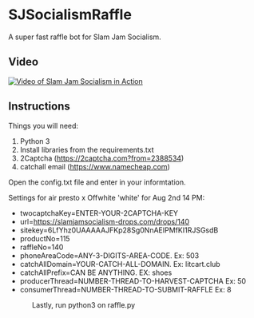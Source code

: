 #  SJSocialismRaffle

A super fast raffle bot for Slam Jam Socialism.

## Video

[![Video of Slam Jam Socialism in Action](https://img.youtube.com/vi/YOUTUBE_VIDEO_ID_HERE/0.jpg)](https://www.youtube.com/watch?v=mEmr1IhLQj4)


## Instructions

Things you will need:
1. Python 3
2. Install libraries from the requirements.txt
3. 2Captcha (https://2captcha.com?from=2388534)
4. catchall email (https://www.namecheap.com)

Open the config.txt file and enter in your informtation.<p/>

  Settings for air presto x Offwhite 'white' for Aug 2nd 14 PM:<p>
	<ul>
	<li>twocaptchaKey=ENTER-YOUR-2CAPTCHA-KEY</li>
	<li>url=https://slamjamsocialism-drops.com/drops/140</li>
	<li>sitekey=6LfYhz0UAAAAAJFKp28Sg0NnAEIPMfKI1RJSGsdB</li>
	<li>productNo=115</li>
	<li>raffleNo=140</li>
	<li>phoneAreaCode=ANY-3-DIGITS-AREA-CODE. Ex: 503</li>
	<li>catchAllDomain=YOUR-CATCH-ALL-DOMAIN. Ex: litcart.club</li>
	<li>catchAllPrefix=CAN BE ANYTHING. EX: shoes</li>
	<li>producerThread=NUMBER-THREAD-TO-HARVEST-CAPTCHA Ex: 50</li>
	<li>consumerThread=NUMBER-THREAD-TO-SUBMIT-RAFFLE   Ex: 8</li>
	<ul>

Lastly, run python3 on raffle.py
